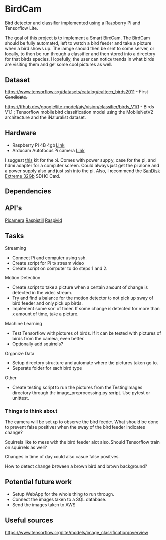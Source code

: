 # BirdCam

Bird detector and classifier implemented using a Raspberry Pi and Tensorflow Lite.

The goal of this project is to implement a Smart BirdCam. The BirdCam should be fully automated, left to watch a bird feeder and take a picture when a bird shows up. The iamge should then be sent to some server, or locally, to then be run through a classifier and then stored into a directory for that birds species. Hopefully, the user can notice trends in what birds are visiting them and get some cool pictures as well.

## Dataset

<s> <https://www.tensorflow.org/datasets/catalog/caltech_birds2011>  - First Candidate. </s>

<https://tfhub.dev/google/lite-model/aiy/vision/classifier/birds_V1/1> - Birds V1.1 ;
Tensorflow mobile bird classification model using the MobileNetV2 architecture  and the iNaturalist dataset.

## Hardware

* Raspberry Pi 4B 4gb [Link](https://www.raspberrypi.org/products/raspberry-pi-4-model-b/)
* Arducam Autofocus Pi camera [Link](https://www.amazon.com/gp/product/B07SN8GYGD/ref=ppx_yo_dt_b_asin_title_o00_s00?ie=UTF8&psc=1)

I suggest [this](https://www.amazon.com/CanaKit-Raspberry-4GB-Basic-Starter/dp/B07VYC6S56/ref=pd_lpo_147_img_2/146-6394024-8709460?_encoding=UTF8&pd_rd_i=B07VYC6S56&pd_rd_r=5541e070-5353-4f25-a815-786f0e5ca915&pd_rd_w=aQ4LV&pd_rd_wg=yy3j5&pf_rd_p=7b36d496-f366-4631-94d3-61b87b52511b&pf_rd_r=0WTRDN6F9CNVJZZG94YW&psc=1&refRID=0WTRDN6F9CNVJZZG94YW) kit for the pi. Comes with power supply, case for the pi, and hdmi adapter for a computer screen. Could always just get the pi alone and a power supply also and just ssh into the pi.
Also, I recommend the [SanDisk Extreme 32Gb](https://www.amazon.com/gp/product/B06XWMQ81P/ref=ppx_yo_dt_b_asin_title_o01_s00?ie=UTF8&psc=1) SDHC Card.

## Dependencies

## API's

[Picamera](picamera.readthedocs.io)
[Raspistill](https://www.raspberrypi.org/documentation/usage/camera/raspicam/raspistill.md)
[Raspivid](https://www.raspberrypi.org/documentation/usage/camera/raspicam/raspivid.md)

## Tasks

Streaming

* Connect Pi and computer using ssh.
* Create script for Pi to stream video
* Create script on computer to do steps 1 and 2.

Motion Detection

* Create script to take a picture when a certain amount of change is detected in the video stream.
* Try and find a balance for the motion detector to not pick up sway of bird feeder and only pick up birds.
* Implement some sort of timer. If some change is detected for more than x amount of time, take a picture.

Machine Learning

* Test Tensorflow with pictures of birds. If it can be tested with pictures of birds from the camera, even better.
* Optionally add squirrels?
  
Organize Data

* Setup directory structure and automate where the pictures taken go to.
* Seperate folder for each bird type

Other

* Create testing script to run the pictures from the TestingImages directory through the image_preprocessing.py script. Use pytest or unittest.

### Things to think about

The camera will be set up to observe the bird feeder.
What should be done to prevent false positives when the sway of the bird feeder indicates change?

Squirrels like to mess with the bird feeder alot also. Should Tensorflow train on squirrels as well?

Changes in time of day could also casue false positives.

How to detect change between a brown bird and brown background?

## Potential future work

* Setup WebApp for the whole thing to run through.
* Connect the images taken to a SQL database.
* Send the images taken to AWS

## Useful sources

https://www.tensorflow.org/lite/models/image_classification/overview

